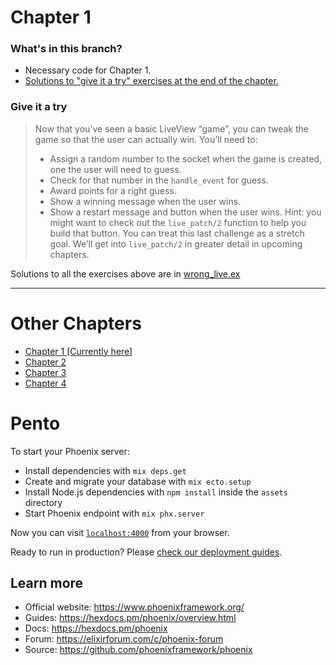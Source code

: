 # Chapter 1

### What's in this branch?

- Necessary code for Chapter 1.
- [Solutions to "give it a try" exercises at the end of the chapter.](https://github.com/andreyuhai/programming-phoenix-liveview/tree/chapter1#give-it-a-try)

### Give it a try

> Now that you’ve seen a basic LiveView “game”, you can tweak the game so that the user can actually win. You’ll need to:
> 
> - Assign a random number to the socket when the game is created, one the user will need to guess.
> - Check for that number in the `handle_event` for guess.
> - Award points for a right guess.
> - Show a winning message when the user wins.
> - Show a restart message and button when the user wins. Hint: you might want to check out the `live_patch/2` function to help you build that button. You can treat this last challenge as a stretch goal. We’ll get into `live_patch/2` in greater detail in upcoming chapters.

Solutions to all the exercises above are in [wrong_live.ex](/lib/pento_web/live/wrong_live.ex)

---

# Other Chapters

- [Chapter 1 [Currently here]](https://github.com/andreyuhai/programming-phoenix-liveview/tree/chapter1)
- [Chapter 2](https://github.com/andreyuhai/programming-phoenix-liveview/tree/chapter2)
- [Chapter 3](https://github.com/andreyuhai/programming-phoenix-liveview/tree/chapter3)
- [Chapter 4](https://github.com/andreyuhai/programming-phoenix-liveview/tree/chapter4)

# Pento

To start your Phoenix server:

  * Install dependencies with `mix deps.get`
  * Create and migrate your database with `mix ecto.setup`
  * Install Node.js dependencies with `npm install` inside the `assets` directory
  * Start Phoenix endpoint with `mix phx.server`

Now you can visit [`localhost:4000`](http://localhost:4000) from your browser.

Ready to run in production? Please [check our deployment guides](https://hexdocs.pm/phoenix/deployment.html).

## Learn more

  * Official website: https://www.phoenixframework.org/
  * Guides: https://hexdocs.pm/phoenix/overview.html
  * Docs: https://hexdocs.pm/phoenix
  * Forum: https://elixirforum.com/c/phoenix-forum
  * Source: https://github.com/phoenixframework/phoenix
